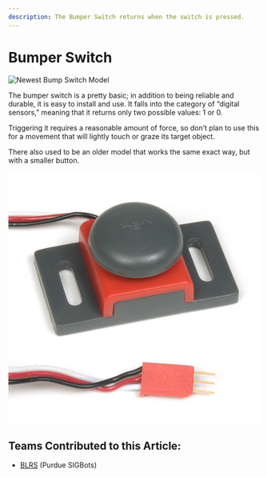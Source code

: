 ```yaml
---
description: The Bumper Switch returns when the switch is pressed.
---
```


# Bumper Switch

![Newest Bump Switch Model](../../../.gitbook/assets/276-4858.jpg)

The bumper switch is a pretty basic; in addition to being reliable and durable, it is easy to install and use. It falls into the category of “digital sensors,” meaning that it returns only two possible values: 1 or 0.

Triggering it requires a reasonable amount of force, so don’t plan to use this for a movement that will lightly touch or graze its target object.

There also used to be an older model that works the same exact way, but with a smaller button.

![Older Bump Switch Model](<../../../.gitbook/assets/image (2).png>)

## Teams Contributed to this Article:

* [BLRS](https://purduesigbots.com) (Purdue SIGBots)

